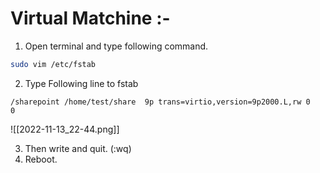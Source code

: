 # Virtual Matchine :-

1. Open terminal and type following command. 

```bash
sudo vim /etc/fstab
```

2. Type Following line to fstab 

```
/sharepoint /home/test/share  9p trans=virtio,version=9p2000.L,rw 0       0
```

![[2022-11-13_22-44.png]]

3. Then write and quit. (:wq) 
4. Reboot.